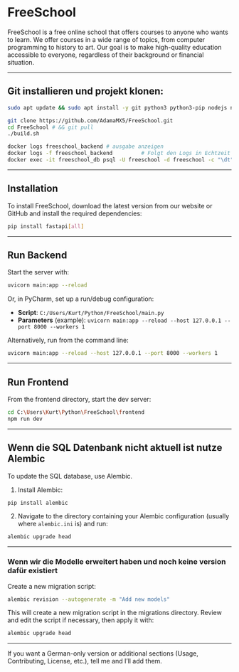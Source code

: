 # FreeSchool

FreeSchool is a free online school that offers courses to anyone who wants to learn.
We offer courses in a wide range of topics, from computer programming to history to art.
Our goal is to make high-quality education accessible to everyone, regardless of their background or financial situation.

---

## Git installieren und projekt klonen:

```bash
sudo apt update && sudo apt install -y git python3 python3-pip nodejs npm nginx docker.io docker-compose curl

git clone https://github.com/AdamaMX5/FreeSchool.git
cd FreeSchool # && git pull
./build.sh

docker logs freeschool_backend # ausgabe anzeigen
docker logs -f freeschool_backend         # Folgt den Logs in Echtzeit (wie tail -f)
docker exec -it freeschool_db psql -U freeschool -d freeschool -c "\dt"
```

---

## Installation

To install FreeSchool, download the latest version from our website or GitHub and install the required dependencies:

```bash
pip install fastapi[all]
```

---

## Run Backend

Start the server with:

```bash
uvicorn main:app --reload
```

Or, in PyCharm, set up a run/debug configuration:

- **Script**: `C:/Users/Kurt/Python/FreeSchool/main.py`  
- **Parameters** (example): `uvicorn main:app --reload --host 127.0.0.1 --port 8000 --workers 1`

Alternatively, run from the command line:

```bash
uvicorn main:app --reload --host 127.0.0.1 --port 8000 --workers 1
```

---

## Run Frontend

From the frontend directory, start the dev server:

```bash
cd C:\Users\Kurt\Python\FreeSchool\frontend
npm run dev
```

---

## Wenn die SQL Datenbank nicht aktuell ist nutze Alembic

To update the SQL database, use Alembic.

1. Install Alembic:

```bash
pip install alembic
```

2. Navigate to the directory containing your Alembic configuration (usually where `alembic.ini` is) and run:

```bash
alembic upgrade head
```

---

### Wenn wir die Modelle erweitert haben und noch keine version dafür existiert

Create a new migration script:

```bash
alembic revision --autogenerate -m "Add new models"
```

This will create a new migration script in the migrations directory. Review and edit the script if necessary, then apply it with:

```bash
alembic upgrade head
```

---

If you want a German-only version or additional sections (Usage, Contributing, License, etc.), tell me and I’ll add them.
